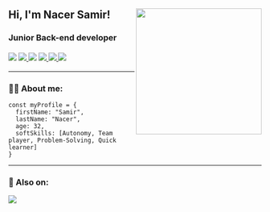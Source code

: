 

<h2> Hi, I'm Nacer Samir! <img align='right' src="https://media.giphy.com/media/2sMOUSy658zgS1CjY7/giphy.gif" width="250"></h2>

<h3>
  Junior Back-end developer
  </br>
  </br>
  <div dir="auto>
  <a href="#">
    <img src="https://img.icons8.com/color/64/000000/html-5--v1.png"/>
  </a>
  <a href="#">
    <img src="https://img.icons8.com/color/64/000000/css3.png"/>
  </a>
    <img src="https://img.icons8.com/color/64/000000/javascript--v1.png"/>
  </a>
  <a href="#">
    <img src="https://img.icons8.com/dusk/64/000000/php-logo.png"/>
  </a>
  <a href="#">
    <img src="https://img.icons8.com/ios-filled/64/sql.png"/>
  </a>
  <a href="#">
    <img src="https://img.icons8.com/color/64/000000/mysql-logo.png"/>
  </a>
  </div>
</h3>
</div>

---

### 👨‍💻 About me:
``` 
const myProfile = {
  firstName: "Samir",
  lastName: "Nacer",
  age: 32,
  softSkills: [Autonomy, Team player, Problem-Solving, Quick learner]  
}
```

---

### :mag_right: Also on:

<a href="https://www.linkedin.com/in/samir-nacer/">
  <img src="https://img.icons8.com/ios-filled/64/000000/linkedin.png"/>
</a>

